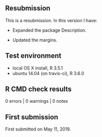 ## Resubmission
This is a resubmission. In this version I have:

* Expanded the package Description.

* Updated the margins.

## Test environment
* local OS X install, R 3.5.1
* ubuntu 14.04 (on travis-ci), R 3.6.0

## R CMD check results
0 errors | 0 warnings | 0 notes

## First submission
First submitted on May 11, 2019.
